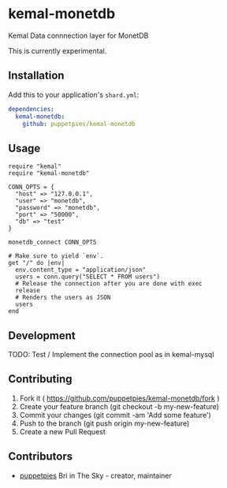 # kemal-monetdb

Kemal Data connnection layer for MonetDB

This is currently experimental.

## Installation


Add this to your application's `shard.yml`:

```yaml
dependencies:
  kemal-monetdb:
    github: puppetpies/kemal-monetdb
```


## Usage


```crystal
require "kemal"
require "kemal-monetdb"

CONN_OPTS = {
  "host" => "127.0.0.1",
  "user" => "monetdb",
  "password" => "monetdb",
  "port" => "50000",
  "db" => "test"
}

monetdb_connect CONN_OPTS

# Make sure to yield `env`.
get "/" do |env|
  env.content_type = "application/json"
  users = conn.query("SELECT * FROM users")
  # Release the connection after you are done with exec
  release
  # Renders the users as JSON
  users
end

```
## Development

TODO: Test / Implement the connection pool as in kemal-mysql

## Contributing

1. Fork it ( https://github.com/puppetpies/kemal-monetdb/fork )
2. Create your feature branch (git checkout -b my-new-feature)
3. Commit your changes (git commit -am 'Add some feature')
4. Push to the branch (git push origin my-new-feature)
5. Create a new Pull Request

## Contributors

- [puppetpies](https://github.com/puppetpies) Bri in The Sky - creator, maintainer
